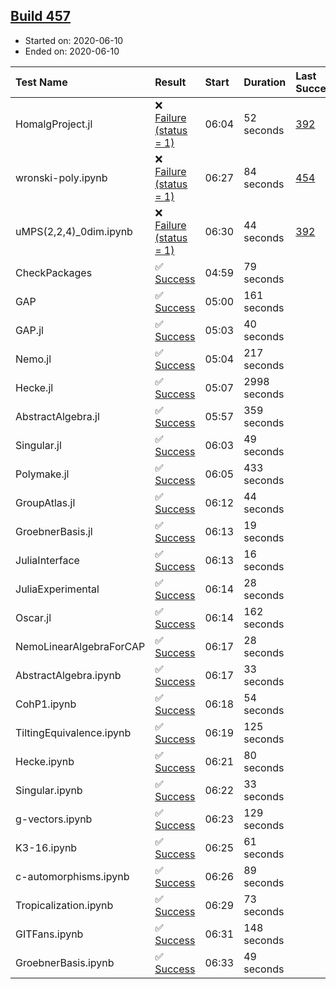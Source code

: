 ## [Build 457](https://oscarci.mathematik.uni-kl.de/job/oscar-julia-1.4/457/)

* Started on: 2020-06-10
* Ended on: 2020-06-10

| Test Name    | Result | Start | Duration | Last Success | First Failure |
|:-------------|:-------|:------|:---------|:-------------|:--------------|
| HomalgProject.jl | ❌ [Failure (status = 1)](https://oscarci.mathematik.uni-kl.de/job/oscar-julia-1.4/457/artifact/logs/build-457/HomalgProject.jl.log) | 06:04 | 52 seconds | [392](https://oscarci.mathematik.uni-kl.de/job/oscar-julia-1.4/392/) | [393](https://oscarci.mathematik.uni-kl.de/job/oscar-julia-1.4/393/) |
| wronski-poly.ipynb | ❌ [Failure (status = 1)](https://oscarci.mathematik.uni-kl.de/job/oscar-julia-1.4/457/artifact/logs/build-457/wronski-poly.ipynb.log) | 06:27 | 84 seconds | [454](https://oscarci.mathematik.uni-kl.de/job/oscar-julia-1.4/454/) | [455](https://oscarci.mathematik.uni-kl.de/job/oscar-julia-1.4/455/) |
| uMPS(2,2,4)_0dim.ipynb | ❌ [Failure (status = 1)](https://oscarci.mathematik.uni-kl.de/job/oscar-julia-1.4/457/artifact/logs/build-457/uMPS-2-2-4-_0dim.ipynb.log) | 06:30 | 44 seconds | [392](https://oscarci.mathematik.uni-kl.de/job/oscar-julia-1.4/392/) | [393](https://oscarci.mathematik.uni-kl.de/job/oscar-julia-1.4/393/) |
| CheckPackages | ✅ [Success](https://oscarci.mathematik.uni-kl.de/job/oscar-julia-1.4/457/artifact/logs/build-457/CheckPackages.log) | 04:59 | 79 seconds |  |  |
| GAP | ✅ [Success](https://oscarci.mathematik.uni-kl.de/job/oscar-julia-1.4/457/artifact/logs/build-457/GAP.log) | 05:00 | 161 seconds |  |  |
| GAP.jl | ✅ [Success](https://oscarci.mathematik.uni-kl.de/job/oscar-julia-1.4/457/artifact/logs/build-457/GAP.jl.log) | 05:03 | 40 seconds |  |  |
| Nemo.jl | ✅ [Success](https://oscarci.mathematik.uni-kl.de/job/oscar-julia-1.4/457/artifact/logs/build-457/Nemo.jl.log) | 05:04 | 217 seconds |  |  |
| Hecke.jl | ✅ [Success](https://oscarci.mathematik.uni-kl.de/job/oscar-julia-1.4/457/artifact/logs/build-457/Hecke.jl.log) | 05:07 | 2998 seconds |  |  |
| AbstractAlgebra.jl | ✅ [Success](https://oscarci.mathematik.uni-kl.de/job/oscar-julia-1.4/457/artifact/logs/build-457/AbstractAlgebra.jl.log) | 05:57 | 359 seconds |  |  |
| Singular.jl | ✅ [Success](https://oscarci.mathematik.uni-kl.de/job/oscar-julia-1.4/457/artifact/logs/build-457/Singular.jl.log) | 06:03 | 49 seconds |  |  |
| Polymake.jl | ✅ [Success](https://oscarci.mathematik.uni-kl.de/job/oscar-julia-1.4/457/artifact/logs/build-457/Polymake.jl.log) | 06:05 | 433 seconds |  |  |
| GroupAtlas.jl | ✅ [Success](https://oscarci.mathematik.uni-kl.de/job/oscar-julia-1.4/457/artifact/logs/build-457/GroupAtlas.jl.log) | 06:12 | 44 seconds |  |  |
| GroebnerBasis.jl | ✅ [Success](https://oscarci.mathematik.uni-kl.de/job/oscar-julia-1.4/457/artifact/logs/build-457/GroebnerBasis.jl.log) | 06:13 | 19 seconds |  |  |
| JuliaInterface | ✅ [Success](https://oscarci.mathematik.uni-kl.de/job/oscar-julia-1.4/457/artifact/logs/build-457/JuliaInterface.log) | 06:13 | 16 seconds |  |  |
| JuliaExperimental | ✅ [Success](https://oscarci.mathematik.uni-kl.de/job/oscar-julia-1.4/457/artifact/logs/build-457/JuliaExperimental.log) | 06:14 | 28 seconds |  |  |
| Oscar.jl | ✅ [Success](https://oscarci.mathematik.uni-kl.de/job/oscar-julia-1.4/457/artifact/logs/build-457/Oscar.jl.log) | 06:14 | 162 seconds |  |  |
| NemoLinearAlgebraForCAP | ✅ [Success](https://oscarci.mathematik.uni-kl.de/job/oscar-julia-1.4/457/artifact/logs/build-457/NemoLinearAlgebraForCAP.log) | 06:17 | 28 seconds |  |  |
| AbstractAlgebra.ipynb | ✅ [Success](https://oscarci.mathematik.uni-kl.de/job/oscar-julia-1.4/457/artifact/logs/build-457/AbstractAlgebra.ipynb.log) | 06:17 | 33 seconds |  |  |
| CohP1.ipynb | ✅ [Success](https://oscarci.mathematik.uni-kl.de/job/oscar-julia-1.4/457/artifact/logs/build-457/CohP1.ipynb.log) | 06:18 | 54 seconds |  |  |
| TiltingEquivalence.ipynb | ✅ [Success](https://oscarci.mathematik.uni-kl.de/job/oscar-julia-1.4/457/artifact/logs/build-457/TiltingEquivalence.ipynb.log) | 06:19 | 125 seconds |  |  |
| Hecke.ipynb | ✅ [Success](https://oscarci.mathematik.uni-kl.de/job/oscar-julia-1.4/457/artifact/logs/build-457/Hecke.ipynb.log) | 06:21 | 80 seconds |  |  |
| Singular.ipynb | ✅ [Success](https://oscarci.mathematik.uni-kl.de/job/oscar-julia-1.4/457/artifact/logs/build-457/Singular.ipynb.log) | 06:22 | 33 seconds |  |  |
| g-vectors.ipynb | ✅ [Success](https://oscarci.mathematik.uni-kl.de/job/oscar-julia-1.4/457/artifact/logs/build-457/g-vectors.ipynb.log) | 06:23 | 129 seconds |  |  |
| K3-16.ipynb | ✅ [Success](https://oscarci.mathematik.uni-kl.de/job/oscar-julia-1.4/457/artifact/logs/build-457/K3-16.ipynb.log) | 06:25 | 61 seconds |  |  |
| c-automorphisms.ipynb | ✅ [Success](https://oscarci.mathematik.uni-kl.de/job/oscar-julia-1.4/457/artifact/logs/build-457/c-automorphisms.ipynb.log) | 06:26 | 89 seconds |  |  |
| Tropicalization.ipynb | ✅ [Success](https://oscarci.mathematik.uni-kl.de/job/oscar-julia-1.4/457/artifact/logs/build-457/Tropicalization.ipynb.log) | 06:29 | 73 seconds |  |  |
| GITFans.ipynb | ✅ [Success](https://oscarci.mathematik.uni-kl.de/job/oscar-julia-1.4/457/artifact/logs/build-457/GITFans.ipynb.log) | 06:31 | 148 seconds |  |  |
| GroebnerBasis.ipynb | ✅ [Success](https://oscarci.mathematik.uni-kl.de/job/oscar-julia-1.4/457/artifact/logs/build-457/GroebnerBasis.ipynb.log) | 06:33 | 49 seconds |  |  |
